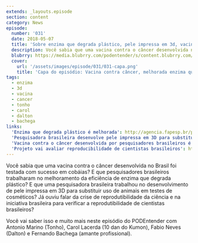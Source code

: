 ```yaml
---
extends: _layouts.episode
section: content
category: News
episode:
  number: '031'
  date: 2018-05-07
  title: 'Sobre enzima que degrada plástico, pele impressa em 3d, vacina contra o câncer e reprodutibilidade da ciência brasileira'
  description: Você sabia que uma vacina contra o câncer desenvolvida no Brasil foi testada com sucesso em cobáias? E que pesquisadores brasileiros trabalharam no melhoramento da eficiência de enzima que degrada plástico? E que uma pesquisadora brasileira trabalhou no desenvolvimento de pele impressa em 3D para substituir uso de animais em testes de cosméticos? Já ouviu falar da crise de reprodutibilidade da ciência e na iniciativa brasileira para verificar a reprodutibilidade de cientistas brasileiros?
  blubrry: https://media.blubrry.com/podentender/s/content.blubrry.com/podentender/PODEnteder_31_NEWS.mp3
  cover:
    url: '/assets/images/episode/031/031-capa.png'
    title: 'Capa do episódio: Vacina contra câncer, melhorada enzima que degrada plástico, e reprodutibilidade da ciência brasileira'
tags:
  - enzima
  - 3d
  - vacina
  - cancer
  - tonho
  - carol
  - dalton
  - bachega
links:
  'Enzima que degrada plástico é melhorada': http://agencia.fapesp.br/pesquisa_melhora_enzima_que_degrada_plastico/27651/
  'Pesquisadora brasileira desenvolve pele impressa em 3D para substituir animais em testes de cosméticos': https://g1.globo.com/pr/parana/noticia/brasileira-vira-destaque-internacional-com-projeto-que-substitui-animais-por-pele-3d-em-testes-com-cosmeticos.ghtml
  'Vacina contra o câncer desenvolvida por pesquisadores brasileiros é testada com sucesso em animais': https://g1.globo.com/ciencia-e-saude/noticia/vacina-contra-o-cancer-de-pele-desenvolvida-no-brasil-e-testada-com-sucesso-em-cobaias-diz-estudo.ghtml?utm_source=facebook&utm_medium=social&utm_campaign=g1
  'Projeto vai avaliar reproducibilidade de cientistas brasileiros': https://oglobo.globo.com/sociedade/ciencia/projeto-vai-replicar-experimentos-de-cientistas-brasileiros-para-checar-sua-eficiencia-22615152
---
```

Você sabia que uma vacina contra o câncer desenvolvida no Brasil foi testada com sucesso em cobáias?
E que pesquisadores brasileiros trabalharam no melhoramento da eficiência de enzima que degrada plástico?
E que uma pesquisadora brasileira trabalhou no desenvolvimento de pele impressa em 3D
para substituir uso de animais em testes de cosméticos? Já ouviu falar da crise de reprodutibilidade
da ciência e na iniciativa brasileira para verificar a reprodutibilidade de cientistas brasileiros?

Você vai saber isso e muito mais neste episódio do PODEntender com Antonio Marino (Tonho),
Carol Lacerda (10 dan do Kumon), Fabio Neves (Dalton) e Fernando Bachega (amante profissional).
